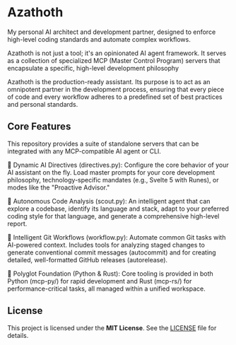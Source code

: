 # Azathoth

My personal AI architect and development partner, designed to enforce high-level coding standards and automate complex workflows.

Azathoth is not just a tool; it's an opinionated AI agent framework. It serves as a collection of specialized MCP (Master Control Program) servers that encapsulate a specific, high-level development philosophy

Azathoth is the production-ready assistant. Its purpose is to act as an omnipotent partner in the development process, ensuring that every piece of code and every workflow adheres to a predefined set of best practices and personal standards.

## Core Features

This repository provides a suite of standalone servers that can be integrated with any MCP-compatible AI agent or CLI.

🧠 Dynamic AI Directives (directives.py): Configure the core behavior of your AI assistant on the fly. Load master prompts for your core development philosophy, technology-specific mandates (e.g., Svelte 5 with Runes), or modes like the "Proactive Advisor."

🧭 Autonomous Code Analysis (scout.py): An intelligent agent that can explore a codebase, identify its language and stack, adapt to your preferred coding style for that language, and generate a comprehensive high-level report.

🚀 Intelligent Git Workflows (workflow.py): Automate common Git tasks with AI-powered context. Includes tools for analyzing staged changes to generate conventional commit messages (autocommit) and for creating detailed, well-formatted GitHub releases (autorelease).

🦀 Polyglot Foundation (Python & Rust): Core tooling is provided in both Python (mcp-py/) for rapid development and Rust (mcp-rs/) for performance-critical tasks, all managed within a unified workspace.

## License

This project is licensed under the **MIT License**. See the [LICENSE](./LICENSE) file for details.
